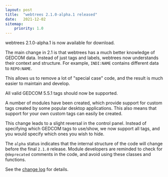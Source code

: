 ```yaml
---
layout: post
title:  "webtrees 2.1.0-alpha.1 released"
date:   2021-12-02
sitemap:
    priority: 1.0
---
```


webtrees 2.1.0-alpha.1 is now available for download.

The main change in 2.1 is that webtrees has a much better knowledge of GEDCOM data.
Instead of just tags and labels, webtrees now understands their context and structure.
For example, `INDI:NAME` contains different data to `REPO:NAME`.

This allows us to remove a lot of "special case" code, and the result is much
easier to maintain and develop.

All valid GEDCOM 5.5.1 tags should now be supported.

A number of modules have been created, which provide support for custom tags created by
some popular desktop applications.  This also means that support for your own custom
tags can easily be created.

This change leads to a slight reversal in the control panel.  Instead of specifying
which GEDCOM tags to use/show, we now support all tags, and you would specify which
ones you wish to hide.

The `alpha` status indicates that the internal structure of the code will change
before the final `2.1.0` release.  Module developers are reminded to check for `@deprecated`
comments in the code, and avoid using these classes and functions.


See the [change log](https://github.com/fisharebest/webtrees/compare/2.0...2.1.0-alpha.1) for details.
